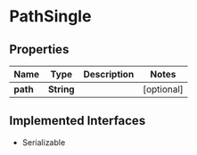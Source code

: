 

# PathSingle


## Properties

| Name | Type | Description | Notes |
|------------ | ------------- | ------------- | -------------|
|**path** | **String** |  |  [optional] |


## Implemented Interfaces

* Serializable


